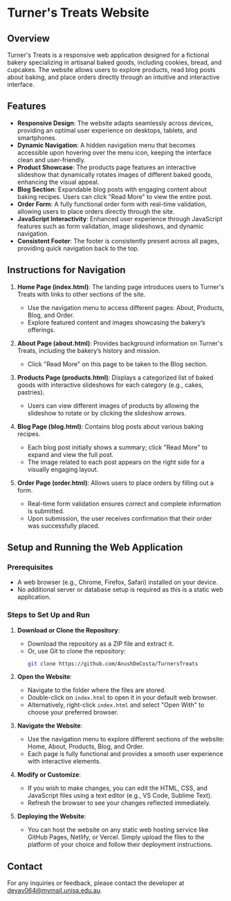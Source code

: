 # Turner's Treats Website

## Overview
Turner's Treats is a responsive web application designed for a fictional bakery specializing in artisanal baked goods, including cookies, bread, and cupcakes. The website allows users to explore products, read blog posts about baking, and place orders directly through an intuitive and interactive interface.

## Features
- **Responsive Design**: The website adapts seamlessly across devices, providing an optimal user experience on desktops, tablets, and smartphones.
- **Dynamic Navigation**: A hidden navigation menu that becomes accessible upon hovering over the menu icon, keeping the interface clean and user-friendly.
- **Product Showcase**: The products page features an interactive slideshow that dynamically rotates images of different baked goods, enhancing the visual appeal.
- **Blog Section**: Expandable blog posts with engaging content about baking recipes. Users can click "Read More" to view the entire post.
- **Order Form**: A fully functional order form with real-time validation, allowing users to place orders directly through the site.
- **JavaScript Interactivity**: Enhanced user experience through JavaScript features such as form validation, image slideshows, and dynamic navigation.
- **Consistent Footer**: The footer is consistently present across all pages, providing quick navigation back to the top.

## Instructions for Navigation
1. **Home Page (index.html)**: The landing page introduces users to Turner's Treats with links to other sections of the site.
   - Use the navigation menu to access different pages: About, Products, Blog, and Order.
   - Explore featured content and images showcasing the bakery’s offerings.
   
2. **About Page (about.html)**: Provides background information on Turner's Treats, including the bakery’s history and mission.
   - Click "Read More" on this page to be taken to the Blog section.

3. **Products Page (products.html)**: Displays a categorized list of baked goods with interactive slideshows for each category (e.g., cakes, pastries).
   - Users can view different images of products by allowing the slideshow to rotate or by clicking the slideshow arrows.

4. **Blog Page (blog.html)**: Contains blog posts about various baking recipes.
   - Each blog post initially shows a summary; click "Read More" to expand and view the full post.
   - The image related to each post appears on the right side for a visually engaging layout.

5. **Order Page (order.html)**: Allows users to place orders by filling out a form.
   - Real-time form validation ensures correct and complete information is submitted.
   - Upon submission, the user receives confirmation that their order was successfully placed.

## Setup and Running the Web Application

### Prerequisites
- A web browser (e.g., Chrome, Firefox, Safari) installed on your device.
- No additional server or database setup is required as this is a static web application.

### Steps to Set Up and Run
1. **Download or Clone the Repository**:
   - Download the repository as a ZIP file and extract it.
   - Or, use Git to clone the repository:
     ```bash
     git clone https://github.com/AnushDeCosta/TurnersTreats
     ```

2. **Open the Website**:
   - Navigate to the folder where the files are stored.
   - Double-click on `index.html` to open it in your default web browser.
   - Alternatively, right-click `index.html` and select "Open With" to choose your preferred browser.

3. **Navigate the Website**:
   - Use the navigation menu to explore different sections of the website: Home, About, Products, Blog, and Order.
   - Each page is fully functional and provides a smooth user experience with interactive elements.

4. **Modify or Customize**:
   - If you wish to make changes, you can edit the HTML, CSS, and JavaScript files using a text editor (e.g., VS Code, Sublime Text).
   - Refresh the browser to see your changes reflected immediately.

5. **Deploying the Website**:
   - You can host the website on any static web hosting service like GitHub Pages, Netlify, or Vercel. Simply upload the files to the platform of your choice and follow their deployment instructions.

## Contact
For any inquiries or feedback, please contact the developer at deyay064@mymail.unisa.edu.au.